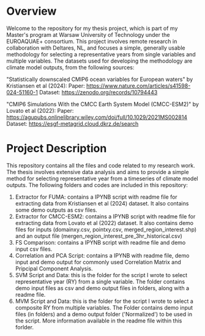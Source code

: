 # Overview
Welcome to the repository for my thesis project, which is part of my Master's program at Warsaw University of Technology under the EUROAQUAE+ consortium. This project involves remote research in collaboration with Deltares, NL, and focuses a simple, generally usable methodology for selecting a representative years from single variables and multiple variables. The datasets used for developing the methodology are climate model outputs, from the following sources:

"Statistically downscaled CMIP6 ocean variables for European waters" by Kristiansen et al (2024):
Paper: https://www.nature.com/articles/s41598-024-51160-1
Dataset: https://zenodo.org/records/10794443

"CMIP6 Simulations With the CMCC Earth System Model (CMCC-ESM2)" by Lovato et al (2022):
Paper: https://agupubs.onlinelibrary.wiley.com/doi/full/10.1029/2021MS002814
Dataset: https://esgf-metagrid.cloud.dkrz.de/search

# Project Description
This repository contains all the files and code related to my research work. The thesis involves extensive data analysis and aims to provide a simple method for selecting representative year from a timeseries of climate model outputs. The following folders and codes are included in this repository:

1. Extractor for FUMA: contains a IPYNB script with readme file for extracting data from Kristiansen et al (2024) dataset.
  It also contains some demo outputs as csv files.
2. Extractor for CMCC-ESM2: contains a IPYNB script with readme file for extracting data from Lovato et al (2022) dataset.
  It also contains demo files for inputs (domainxy.csv, pointxy.csv, merged_region_interest.shp) and an output file (mergen_region_interest_pre_3hr_historical.csv)
3. FS Comparison: contains a IPYNB script with readme file and demo input csv files.
4. Correlation and PCA Script: contains a IPYNB with readme file, demo input and demo output for commonly used Correlation Matrix and Pripcipal Component Analysis.
5. SVM Script and Data: this is the folder for the script I wrote to select representative year (RY) from a single variable. The folder contains demo input files as csv and demo output files in folders, along with a readme file.
6. MVM Script and Data: this is the folder for the script I wrote to select a composite RY from multiple variables. The Folder contains demo input files (in folders) and a demo output folder ('Normalized') to be used in the script. More information available in the readme file within this forlder. 
